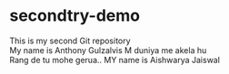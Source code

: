 # secondtry-demo
This is my second Git repository
<br>
My name is Anthony Gulzalvis
M duniya me akela hu
<br>
Rang de tu mohe gerua..
MY name is Aishwarya Jaiswal